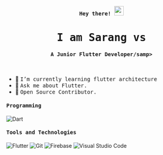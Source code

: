 <p align="center"><samp><b> Hey there! <img src="https://media.giphy.com/media/hvRJCLFzcasrR4ia7z/giphy.gif" width="25px"> </b></samp></p>
<p align="center"><h1 align="center"><samp> I am Sarang vs </samp></h1></p>
<p align="center"><h4 align="center"><samp> A Junior Flutter Developer/samp></h4></p>
<br>

<div>
  
  
- 🔭 <samp>I’m currently learning flutter architecture
- 💬 <samp>Ask me about Flutter.
- 🥇 <samp>Open Source Contributor.
</div> 

<h4><b><samp>Programming</samp></b></h4>

![Dart](https://img.shields.io/badge/Dart-2bb7f6?style=flat-square&logo=Dart&logoColor=white)

<!-- ![C](https://img.shields.io/badge/Go-ea2d2f?style=flat-square&logo=go&logoColor=white) -->
<h4><b><samp>Tools and Technologies</samp></b></h4>

![Flutter](https://img.shields.io/badge/Flutter-47c5fb?style=flat-square&logo=Flutter&logoColor=white)
![Git](https://img.shields.io/badge/Git-F05032?style=flat-square&logo=Git&logoColor=white)
![Firebase](https://img.shields.io/badge/Firebase-ffcb2c?style=flat-square&logo=Firebase&logoColor=white)
![Visual Studio Code](https://img.shields.io/badge/Visual_Studio_Code-007ACC?style=flat-square&logo=Visual-Studio-Code&logoColor=white)
